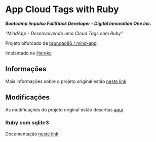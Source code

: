# App Cloud Tags with Ruby

***Bootcamp Impulso FullStack Developer - Digital Innovation One Inc.***

*"MindApp - Desenvolvendo uma Cloud Tags com Ruby"*

Projeto bifurcado de [brunoao86 /
mind-app](https://github.com/brunoao86/mind-app)

Implantado no [Heroku](https://dio-cloud-tags-ruby.herokuapp.com/)

## Informações

Mais informações sobre o projeto original estão [neste link](https://github.com/NeiTDutra/dio-mind_app-ruby/blob/master/HELPER.md)

## Modificações

As modificações do projeto original estão descritas [aqui](https://github.com/NeiTDutra/dio-mind_app-ruby/blob/master/CHANGES.md)

### Ruby com sqlite3

Documentação [neste link](https://api.rubyonrails.org/classes/ActiveRecord/ConnectionAdapters/SQLite3Adapter.html#method-i-supports_insert_on_conflict-3F)
